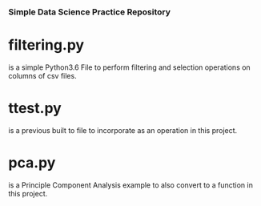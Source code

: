 ### Simple Data Science Practice Repository 

# filtering.py 
is a simple Python3.6 File to perform filtering and selection operations on columns of csv files. 
# ttest.py 
is a previous built to file to incorporate as an operation in this project. 
# pca.py 
is a Principle Component Analysis example to also convert to a function in this project. 
